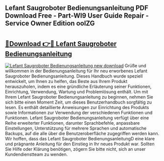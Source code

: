 ## Lefant Saugroboter Bedienungsanleitung PDF Download Free - Part-Wl9 User Guide Repair - Service Owner Edition oolZG

# <h2><a href="http://df1uop.blite.top/?on=Lefant+Saugroboter+Bedienungsanleitung">🔗Download 👉🔴 Lefant Saugroboter Bedienungsanleitung</a></h2>

[![Lefant Saugroboter Bedienungsanleitung new download](https://i.imgur.com/lujVjoI.png)](http://df1uop.blite.top/?on=Lefant+Saugroboter+Bedienungsanleitung)
Grüße und willkommen in der Bedienungsanleitung für Ihr neu erworbenes Lefant Saugroboter Bedienungsanleitung. Dieses Handbuch wurde speziell entwickelt, um Ihnen zu helfen, das Beste aus Ihrem Produkt herauszuholen, indem es eine gründliche Erläuterung seiner Funktionen, Einrichtung, Verwendung, Wartung und Problemlösung enthält. Um mit Ihrem Lefant Saugroboter Bedienungsanleitung zu beginnen, nehmen Sie sich bitte einen Moment Zeit, um dieses Benutzerhandbuch sorgfältig zu lesen. Es enthält detaillierte Anweisungen zur Einrichtung des Produkts sowie Informationen zur Verwendung der verschiedenen Funktionen und Funktionen. Lefant Saugroboter Bedienungsanleitung verfügt über eine Reihe erweiterter Funktionen, darunter Sprachbefehle, anpassbare Einstellungen, Unterstützung für mehrere Sprachen und automatische Backups, auf die alle über die Benutzeroberfläche zugegriffen werden kann. Wir hoffen, dass das Lefant Saugroboter BedienungsanleitungD eine klare und prägnante Anleitung für den Einstieg in Ihr neues Produkt war. Sollten Sie Hilfe oder Klärung benötigen, zögern Sie bitte nicht, sich an unser Kundendienstteam zu wenden.
